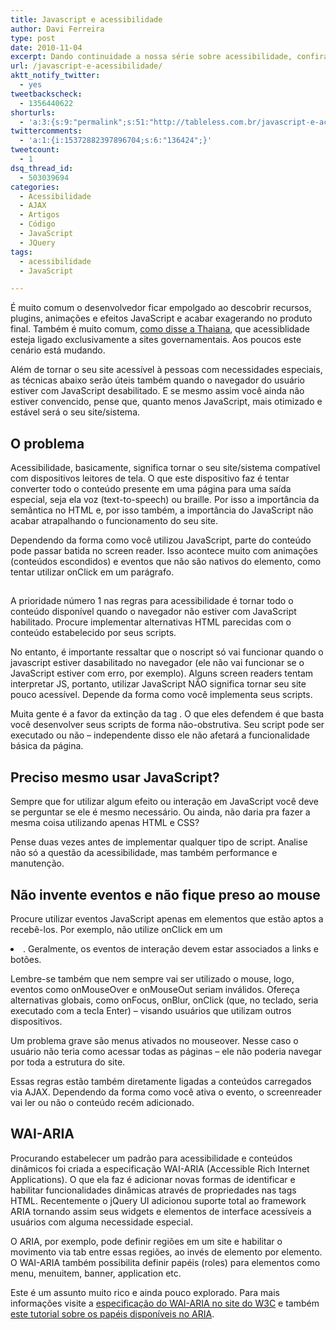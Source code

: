 ```yaml
---
title: Javascript e acessibilidade
author: Davi Ferreira
type: post
date: 2010-11-04
excerpt: Dando continuidade a nossa série sobre acessibilidade, confira algumas dicas para desenvolver sites dinâmicos tendo um mínimo de cuidado com screen readers e navegadores com JavaScript desabilitado.
url: /javascript-e-acessibilidade/
aktt_notify_twitter:
  - yes
tweetbackscheck:
  - 1356440622
shorturls:
  - 'a:3:{s:9:"permalink";s:51:"http://tableless.com.br/javascript-e-acessibilidade";s:7:"tinyurl";s:26:"http://tinyurl.com/42jstn4";s:4:"isgd";s:19:"http://is.gd/Ry9ISe";}'
twittercomments:
  - 'a:1:{i:15372882397896704;s:6:"136424";}'
tweetcount:
  - 1
dsq_thread_id:
  - 503039694
categories:
  - Acessibilidade
  - AJAX
  - Artigos
  - Código
  - JavaScript
  - JQuery
tags:
  - acessibilidade
  - JavaScript

---
```

É muito comum o desenvolvedor ficar empolgado ao descobrir recursos, plugins, animações e efeitos JavaScript e acabar exagerando no produto final. Também é muito comum, [como disse a Thaiana][1], que acessiblidade esteja ligado exclusivamente a sites governamentais. Aos poucos este cenário está mudando.

Além de tornar o seu site acessível à pessoas com necessidades especiais, as técnicas abaixo serão úteis também quando o navegador do usuário estiver com JavaScript desabilitado. E se mesmo assim você ainda não estiver convencido, pense que, quanto menos JavaScript, mais otimizado e estável será o seu site/sistema.

## O problema

Acessibilidade, basicamente, significa tornar o seu site/sistema compatível com dispositivos leitores de tela. O que este dispositivo faz é tentar converter todo o conteúdo presente em uma página para uma saída especial, seja ela voz (text-to-speech) ou braille. Por isso a importância da semântica no HTML e, por isso também, a importância do JavaScript não acabar atrapalhando o funcionamento do seu site.

Dependendo da forma como você utilizou JavaScript, parte do conteúdo pode passar batida no screen reader. Isso acontece muito com animações (conteúdos escondidos) e eventos que não são nativos do elemento, como tentar utilizar onClick em um parágrafo.

## <noscript>

A prioridade número 1 nas regras para acessibilidade é tornar todo o conteúdo disponível quando o navegador não estiver com JavaScript habilitado. Procure implementar alternativas HTML parecidas com o conteúdo estabelecido por seus scripts.

No entanto, é importante ressaltar que o noscript só vai funcionar quando o javascript estiver dasabilitado no navegador (ele não vai funcionar se o JavaScript estiver com erro, por exemplo). Alguns screen readers tentam interpretar JS, portanto, utilizar JavaScript NÃO significa tornar seu site pouco acessível. Depende da forma como você implementa seus scripts.

Muita gente é a favor da extinção da tag <noscript>. O que eles defendem é que basta você desenvolver seus scripts de forma não-obstrutiva. Seu script pode ser executado ou não &#8211; independente disso ele não afetará a funcionalidade básica da página.

## Preciso mesmo usar JavaScript?

Sempre que for utilizar algum efeito ou interação em JavaScript você deve se perguntar se ele é mesmo necessário. Ou ainda, não daria pra fazer a mesma coisa utilizando apenas HTML e CSS? 

Pense duas vezes antes de implementar qualquer tipo de script. Analise não só a questão da acessibilidade, mas também performance e manutenção.

## Não invente eventos e não fique preso ao mouse

Procure utilizar eventos JavaScript apenas em elementos que estão aptos a recebê-los. Por exemplo, não utilize onClick em um <li>. Geralmente, os eventos de interação devem estar associados a links e botões.

Lembre-se também que nem sempre vai ser utilizado o mouse, logo, eventos como onMouseOver e onMouseOut seriam inválidos. Ofereça alternativas globais, como onFocus, onBlur, onClick (que, no teclado, seria executado com a tecla Enter) &#8211; visando usuários que utilizam outros dispositivos.

Um problema grave são menus ativados no mouseover. Nesse caso o usuário não teria como acessar todas as páginas &#8211; ele não poderia navegar por toda a estrutura do site.

Essas regras estão também diretamente ligadas a conteúdos carregados via AJAX. Dependendo da forma como você ativa o evento, o screenreader vai ler ou não o conteúdo recém adicionado.

## WAI-ARIA

Procurando estabelecer um padrão para acessibilidade e conteúdos dinâmicos foi criada a especificação WAI-ARIA (Accessible Rich Internet Applications). O que ela faz é adicionar novas formas de identificar e habilitar funcionalidades dinâmicas através de propriedades nas tags HTML. Recentemente o jQuery UI adicionou suporte total ao framework ARIA tornando assim seus widgets e elementos de interface acessíveis a usuários com alguma necessidade especial.

O ARIA, por exemplo, pode definir regiões em um site e habilitar o movimento via tab entre essas regiões, ao invés de elemento por elemento. O WAI-ARIA também possibilita definir papéis (roles) para elementos como menu, menuitem, banner, application etc.

Este é um assunto muito rico e ainda pouco explorado. Para mais informações visite a <a href="http://www.w3.org/WAI/PF/aria/" rel="external">especificação do WAI-ARIA no site do W3C</a> e também <a href="http://www.paciellogroup.com/blog/?p=106" rel="external">este tutorial sobre os papéis disponíveis no ARIA</a>.

 [1]: /como-tornar-seu-website-acessivel